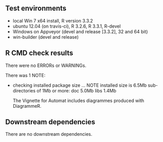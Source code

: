 ## Test environments
* local Win 7 x64 install, R version 3.3.2
* ubuntu 12.04 (on travis-ci), R 3.2.6, R 3.3.1, R-devel
* Windows on Appveyor (devel and release [3.3.2], 32 and 64 bit)
* win-builder (devel and release)

## R CMD check results
There were no ERRORs or WARNINGs. 

There was 1 NOTE:

* checking installed package size ... NOTE
  installed size is  6.5Mb
  sub-directories of 1Mb or more:
    doc    5.0Mb
    libs   1.4Mb

  The Vignette for Automat includes diagrammes produced with DiagrammeR.

## Downstream dependencies
There are no downstream dependencies.